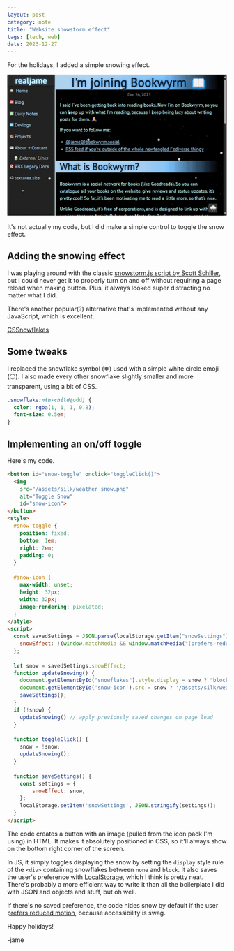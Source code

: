 ```yaml
---
layout: post
category: note
title: "Website snowstorm effect"
tags: [tech, web]
date: 2023-12-27
---
```

For the holidays, I added a simple snowing effect.<!--more-->

![Recording of a falling snow effect being overlayed on my website](images/snowstorm.gif)

It's not actually my code, but I did make a simple control to toggle the snow effect.

## Adding the snowing effect

I was playing around with the classic [snowstorm.js script by Scott Schiller](https://www.schillmania.com/projects/snowstorm/), but I could never get it to properly turn on and off without requiring a page reload when making button. Plus, it always looked super distracting no matter what I did.

There's another popular(?) alternative that's implemented without any JavaScript, which is excellent.

[CSSnowflakes](https://pajasevi.github.io/CSSnowflakes/)

## Some tweaks

I replaced the snowflake symbol (❅) used with a simple white circle emoji (⚪). I also made every other snowflake slightly smaller and more transparent, using a bit of CSS.

```css
.snowflake:nth-child(odd) {
  color: rgba(1, 1, 1, 0.8);
  font-size: 0.5em;
}
```

## Implementing an on/off toggle

Here's my code.

```html
<button id="snow-toggle" onclick="toggleClick()">
  <img
    src="/assets/silk/weather_snow.png"
    alt="Toggle Snow"
    id="snow-icon">
</button>
<style>
  #snow-toggle {
    position: fixed;
    bottom: 1em;
    right: 2em;
    padding: 0;
  }

  #snow-icon {
    max-width: unset;
    height: 32px;
    width: 32px;
    image-rendering: pixelated;
  }
</style>
<script>
  const savedSettings = JSON.parse(localStorage.getItem("snowSettings")) || {
    snowEffect: !(window.matchMedia && window.matchMedia("(prefers-reduced-motion: reduce)").matches),
  };

  let snow = savedSettings.snowEffect;
  function updateSnowing() {
    document.getElementById("snowflakes").style.display = snow ? "block" : "none";
    document.getElementById('snow-icon').src = snow ? '/assets/silk/weather_snow.png' : '/assets/silk/weather_sun.png';
    saveSettings();
  }
  if (!snow) {
    updateSnowing() // apply previously saved changes on page load
  }

  function toggleClick() {
    snow = !snow;
    updateSnowing();
  }

  function saveSettings() {
    const settings = {
        snowEffect: snow,
    };
    localStorage.setItem('snowSettings', JSON.stringify(settings));
  }
</script>
```

The code creates a button with an image (pulled from the icon pack I'm using) in HTML. It makes it absolutely positioned in CSS, so it'll always show on the bottom right corner of the screen.

In JS, it simply toggles displaying the snow by setting the `display` style rule of the `<div>` containing snowflakes between `none` and `block`. It also saves the user's preference with [LocalStorage](https://developer.mozilla.org/en-US/docs/Web/API/Web_Storage_API), which I think is pretty neat. There's probably a more efficient way to write it than all the boilerplate I did with JSON and objects and stuff, but oh well.

If there's no saved preference, the code hides snow by default if the user [prefers reduced motion](https://developer.mozilla.org/en-US/docs/Web/CSS/@media/prefers-reduced-motion), because accessibility is swag.

Happy holidays!

\-jame
